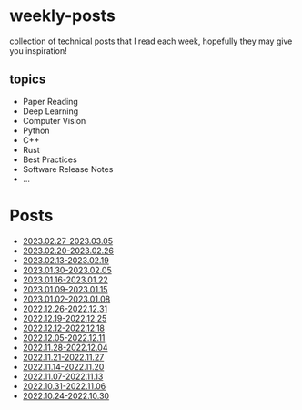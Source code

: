 # weekly-posts
collection of technical posts that I read each week, hopefully they may give you inspiration!

## topics
+ Paper Reading
+ Deep Learning
+ Computer Vision
+ Python
+ C++
+ Rust
+ Best Practices
+ Software Release Notes
+ ...

# Posts 
+ [2023.02.27-2023.03.05](./2023/2023.02.27-2023.03.05.md)
+ [2023.02.20-2023.02.26](./2023/2023.02.20-2023.02.26.md)
+ [2023.02.13-2023.02.19](./2023/2023.02.13-2023.02.19.md)
+ [2023.01.30-2023.02.05](./2023/2023.01.30-2023.02.05.md)
+ [2023.01.16-2023.01.22](./2023/2023.01.16-2023.01.22.md)
+ [2023.01.09-2023.01.15](./2023/2023.01.09-2023.01.15.md)
+ [2023.01.02-2023.01.08](./2023/2023.01.02-2023.01.08.md)
+ [2022.12.26-2022.12.31](./2022/2022.12.26-2022.12.31.md)
+ [2022.12.19-2022.12.25](./2022/2022.12.19-2022.12.25.md)
+ [2022.12.12-2022.12.18](./2022/2022.12.12-2022.12.18.md)
+ [2022.12.05-2022.12.11](./2022/2022.12.05-2022.12.11.md)
+ [2022.11.28-2022.12.04](./2022/2022.11.28-2022.12.04.md)
+ [2022.11.21-2022.11.27](./2022/2022.11.21-2022.11.28.md)
+ [2022.11.14-2022.11.20](./2022/2022.11.14-2022.11.20.md)
+ [2022.11.07-2022.11.13](./2022/2022.11.07-2022.11.13.md)
+ [2022.10.31-2022.11.06](./2022/2022.10.31-2022.11.06.md)
+ [2022.10.24-2022.10.30](./2022/2022.10.24-2022.10.30.md)
